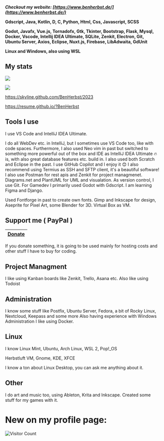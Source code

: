 ***Checkout my website: [https://www.benherbst.de/](https://www.benherbst.de/)***

**Gdscript, Java, Kotlin, D, C, Python, Html, Css, Javascript, SCSS**

**Godot, Javafx, Vue.js, Tornadofx, Gtk, Tkinter, Bootstrap, Flask, Mysql, Docker, Vscode, Intellij IDEA Ultimate, SQLite, Zenkit, Electron, Git, Ubuntu Server, Axios, Eclipse, Nuxt.js, Firebase, LibAdwaita, GdUnit**

**Linux and Windows, also using WSL**
## My stats
<p align=left>
  <img src="https://github-readme-stats.vercel.app/api?username=BenHerbst&show_icons=true&bg_color=ffffff"/>
<p/>
<p algin=left>
  <img src="https://github-readme-stats.vercel.app/api/top-langs/?username=BenHerbst&layout=compact"/>
<p/>

https://skyline.github.com/BenHerbst/2023

https://resume.github.io/?BenHerbst

## Tools I use

I use VS Code and IntelliJ IDEA Ultimate.

I do all WebDev etc. in IntelliJ, but I sometimes use VS Code too, like with code spaces. 
Furthermore, I also used Neo vim in past but switched to something more powerful out of the box and IDE as IntelliJ IDEA Ultimate 🔥 is, with also great database features etc. build in.
I also used both Scratch and Eclipse in the past.
I use GitHub Copilot and I enjoy it 😊
I also recommend using Termius as SSH and SFTP client, it's a beautiful software!
I also use Postman for rest apis and Zenkit for project managmenet.
Diagrams.net and PlantUML for UML and visualation.
As version control, I use Git.
For Gamedev I primarily used Godot with Gdscript.
I am learning Figma and Django.

Used Fontforge in past to create own fonts. Gimp and Inkscape for design, Aseprite for Pixel Art, some Blender for 3D.
Virtual Box as VM.

## Support me ( PayPal )
|[Donate](https://www.paypal.com/donate/?hosted_button_id=C5X9LBEM7XZ64)|
|---|

If you donate something, it is going to be used mainly for hosting costs and other stuff I have to buy for coding.

## Project Managment
I like using Kanban boards like Zenkit, Trello, Asana etc.
Also like using Todoist

## Administration
I know some stuff like Postfix, Ubuntu Server, Fedora, a bit of Rocky Linux, Nextcloud, Keepass and some more
Also having experience with Windows Administration
I like using Docker.

## Linux
I know Linux Mint, Ubuntu, Arch Linux, WSL 2, Pop!_OS

Herbstluft VM, Gnome, KDE, XFCE

I know a ton about Linux Desktop, you can ask me anything about it.

## Other
I do art and music too, using Ableton, Krita and Inkscape.
Created some stuff for my games with it.

# New on my profile page:
![Visitor Count](https://profile-counter.glitch.me/benherbst/count.svg)
